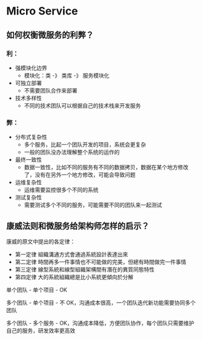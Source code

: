 # Micro Service

## 如何权衡微服务的利弊？
### 利：
- 强模块化边界
  - 模块化：类 -》 类库 -》 服务模块化
- 可独立部署
  - 不需要团队合作来部署
- 技术多样性
  - 不同的技术团队可以根据自己的技术栈来开发服务

### 弊：
- 分布式复杂性
  - 多个服务，比起一个团队开发的项目，系统会更复杂
  - 一般的团队没办法理解整个系统的运作的
- 最终一致性
  - 数据一致性，比如不同的服务有不同的数据拷贝，数据在某个地方修改了，没有在另外一个地方修改，可能会导致问题
- 运维复杂性
  - 运维需要监控很多个不同的系统
- 测试复杂性
  - 需要测试多个不同的服务，可能需要不同的团队来一起测试

## 康威法则和微服务给架构师怎样的启示？
康威的原文中提出的各定律：
- 第一定律 組織溝通方式會通過系統設計表達出來
- 第二定律 時間再多一件事情也不可能做的完美，但總有時間做完一件事情
- 第三定律 線型系統和線型組織架構間有潛在的異質同態特性
- 第四定律 大的系統組織總是比小系統更傾向於分解

单个团队 - 单个项目 - OK

多个团队 - 单个项目 - 不 OK，沟通成本很高，一个团队迭代新功能需要协同多个团队

多个团队 - 多个服务 - OK，沟通成本降低，方便团队协作，每个团队只需要维护自己的服务，研发效率更高效

